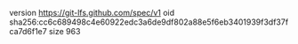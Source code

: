 version https://git-lfs.github.com/spec/v1
oid sha256:cc6c689498c4e60922edc3a6de9df802a88e5f6eb3401939f3df37fca7d6f1e7
size 963
